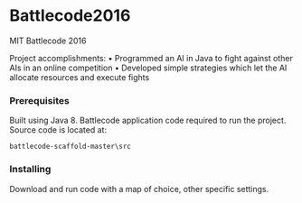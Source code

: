 # Battlecode2016
MIT Battlecode 2016 

Project accomplishments:
•	Programmed an AI in Java to fight against other AIs in an online competition
•	Developed simple strategies which let the AI allocate resources and execute fights

### Prerequisites
Built using Java 8. Battlecode application code required to run the project.
Source code is located at:
```
battlecode-scaffold-master\src
```

### Installing
Download and run code with a map of choice, other specific settings.